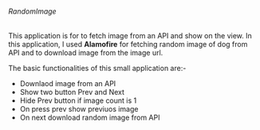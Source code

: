 ###### RandomImage

This application is for to fetch image from an API and show on the view. 
In this application, I used **Alamofire** for fetching random image of dog from API and to download image from the image url. 

The basic functionalities of this small application are:-
- Downlaod image from an API
- Show two button Prev and Next
- Hide Prev button if image count is 1
- On press prev show previuos image
- On next download random image from API
